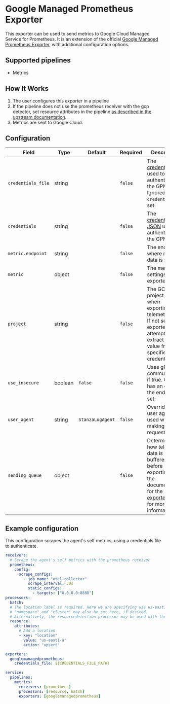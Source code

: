 # Google Managed Prometheus Exporter

This exporter can be used to send metrics to Google Cloud Managed Service for Prometheus. It is an extension of the official
[Google Managed Prometheus Exporter](https://github.com/open-telemetry/opentelemetry-collector-contrib/blob/v0.138.0/exporter/googlemanagedprometheusexporter), with additional configuration options.

## Supported pipelines

- Metrics

## How It Works

1. The user configures this exporter in a pipeline
2. If the pipeline does not use the prometheus receiver with the gcp detector, set resource attributes in the pipeline [as described in the upstream documentation](https://github.com/open-telemetry/opentelemetry-collector-contrib/blob/v0.138.0/exporter/googlemanagedprometheusexporter#resource-attribute-handling).
3. Metrics are sent to Google Cloud.

## Configuration

| Field              | Type    | Default          | Required | Description                                                                                                                                                                                                                                  |
| ------------------ | ------- | ---------------- | -------- | -------------------------------------------------------------------------------------------------------------------------------------------------------------------------------------------------------------------------------------------- |
| `credentials_file` | string  |                  | `false`  | The [credentials file](https://developers.google.com/workspace/guides/create-credentials#service-account) used to authenticate the GPM client. Ignored if `credentials` is set.                                                              |
| `credentials`      | string  |                  | `false`  | The [credentials JSON](https://developers.google.com/workspace/guides/create-credentials#service-account) used to authenticate the GPM client.                                                                                               |
| `metric.endpoint`  | string  |                  | `false`  | The endpoint where metric data is sent to.                                                                                                                                                                                                   |
| `metric`           | object  |                  | `false`  | The metric settings of the exporter.                                                                                                                                                                                                         |
| `project`          | string  |                  | `false`  | The GCP project used when exporting telemetry data. If not set, the exporter will attempt to extract the value from the specified credentials.                                                                                               |
| `use_insecure`     | boolean | `false`          | `false`  | Uses gRPC communication if true. Only has an effect if the endpoint is set.                                                                                                                                                                  |
| `user_agent`       | string  | `StanzaLogAgent` | `false`  | Overrides the user agent used when making requests.                                                                                                                                                                                          |
| `sending_queue`    | object  |                  | `false`  | Determines how telemetry data is buffered before exporting. See the documentation for the [exporter helper](https://github.com/open-telemetry/opentelemetry-collector/blob/v0.138.0/exporter/exporterhelper/README.md) for more information. |

## Example configuration

This configuration scrapes the agent's self metrics, using a credentials file to authenticate.

```yaml
receivers:
  # Scrape the agent's self metrics with the prometheus receiver
  prometheus:
    config:
      scrape_configs:
        - job_name: "otel-collector"
          scrape_interval: 30s
          static_configs:
            - targets: ["0.0.0.0:8888"]
processors:
  batch:
  # The location label is required. Here we are specifying use us-east1-a.
  # "namespace" and "cluster" may also be set here, if desired.
  # Alternatively, the resourcedetection processor may be used with the "gcp" detector if running in gcp.
  resource:
    attributes:
      # Add a location
      - key: "location"
        value: "us-east1-a"
        action: "upsert"

exporters:
  googlemanagedprometheus:
    credentials_file: ${CREDENTIALS_FILE_PATH}

service:
  pipelines:
    metrics:
      receivers: [prometheus]
      processors: [resource, batch]
      exporters: [googlemanagedprometheus]
```
